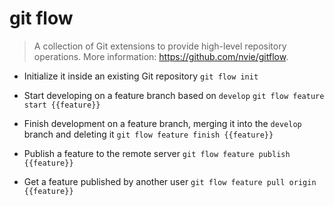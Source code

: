 # git flow
> A collection of Git extensions to provide high-level repository operations.
> More information: <https://github.com/nvie/gitflow>.

- Initialize it inside an existing Git repository
`git flow init`

- Start developing on a feature branch based on `develop`
`git flow feature start {{feature}}`

- Finish development on a feature branch, merging it into the `develop` branch and deleting it
`git flow feature finish {{feature}}`

- Publish a feature to the remote server
`git flow feature publish {{feature}}`

- Get a feature published by another user
`git flow feature pull origin {{feature}}`

